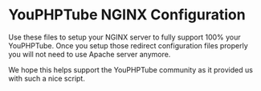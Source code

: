 # YouPHPTube NGINX Configuration

Use these files to setup your NGINX server to fully support 100% your YouPHPTube. Once you setup those redirect configuration files properly you will not need to use Apache server anymore.

We hope this helps support the YouPHPTube community as it provided us with such a nice script.
